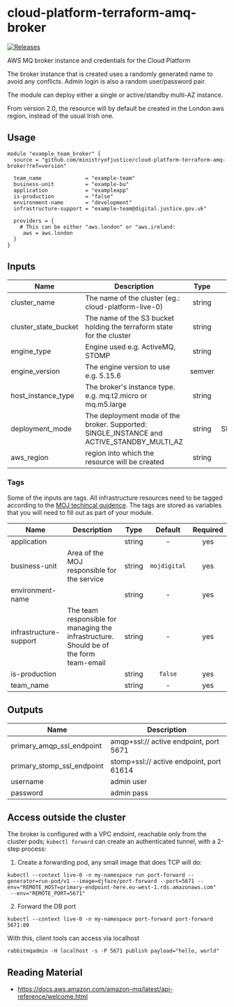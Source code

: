 # cloud-platform-terraform-amq-broker

[![Releases](https://img.shields.io/github/release/ministryofjustice/cloud-platform-terraform-amq-broker.svg)](https://github.com/ministryofjustice/cloud-platform-terraform-amq-broker/releases)

AWS MQ broker instance and credentials for the Cloud Platform

The broker instance that is created uses a randomly generated name to avoid any conflicts. Admin login is also a random user/password pair.

The module can deploy either a single or active/standby multi-AZ instance.

From version 2.0, the resource will by default be created in the London aws region, instead of the usual Irish one.

## Usage

```hcl
module "example_team_broker" {
  source = "github.com/ministryofjustice/cloud-platform-terraform-amq-broker?ref=version"

  team_name              = "example-team"
  business-unit          = "example-bu"
  application            = "exampleapp"
  is-production          = "false"
  environment-name       = "development"
  infrastructure-support = "example-team@digital.justice.gov.uk"

  providers = {
    # This can be either "aws.london" or "aws.ireland:
     aws = aws.london
  }
}

```

## Inputs

| Name | Description | Type | Default | Required |
|------|-------------|:----:|:-----:|:-----:|
| cluster_name | The name of the cluster (eg.: cloud-platform-live-0) | string | - | yes |
| cluster_state_bucket | The name of the S3 bucket holding the terraform state for the cluster | string | - | yes |
| engine_type | Engine used e.g. ActiveMQ, STOMP | string | ActiveMQ | |
| engine_version | The engine version to use e.g. 5.15.6 | semver | 5.15.6 | |
| host_instance_type | The broker's instance type. e.g. mq.t2.micro or mq.m5.large | string | mq.t2.micro | |
| deployment_mode | The deployment mode of the broker. Supported: SINGLE_INSTANCE and ACTIVE_STANDBY_MULTI_AZ | string | SINGLE_INSTANCE | |
| aws_region | region into which the resource will be created | string | eu-west-2 | no


### Tags

Some of the inputs are tags. All infrastructure resources need to be tagged according to the [MOJ techincal guidence](https://ministryofjustice.github.io/technical-guidance/standards/documenting-infrastructure-owners/#documenting-owners-of-infrastructure). The tags are stored as variables that you will need to fill out as part of your module.

| Name | Description | Type | Default | Required |
|------|-------------|:----:|:-----:|:-----:|
| application |  | string | - | yes |
| business-unit | Area of the MOJ responsible for the service | string | `mojdigital` | yes |
| environment-name |  | string | - | yes |
| infrastructure-support | The team responsible for managing the infrastructure. Should be of the form team-email | string | - | yes |
| is-production |  | string | `false` | yes |
| team_name |  | string | - | yes |

## Outputs

| Name | Description |
|------|-------------|
| primary_amqp_ssl_endpoint | amqp+ssl:// active endpoint, port 5671 |
| primary_stomp_ssl_endpoint | stomp+ssl:// active endpoint, port 61614 |
| username | admin user |
| password | admin pass |

## Access outside the cluster

The broker is configured with a VPC endoint, reachable only from the cluster pods; `kubectl forward` can create an authenticated tunnel, with a 2-step process:

1. Create a forwarding pod, any small image that does TCP will do:
```
kubectl --context live-0 -n my-namespace run port-forward --generator=run-pod/v1 --image=djfaze/port-forward --port=5671 --env="REMOTE_HOST=primary-endpoint-here.eu-west-1.rds.amazonaws.com"
 --env="REMOTE_PORT=5671"
```
2. Forward the DB port
```
kubectl --context live-0 -n my-namespace port-forward port-forward 5671:80
```
With this, client tools can access via localhost
```
rabbitmqadmin -H localhost -s -P 5671 publish payload="hello, world"
```

## Reading Material

- https://docs.aws.amazon.com/amazon-mq/latest/api-reference/welcome.html
